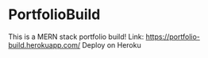 # PortfolioBuild
This is a MERN stack portfolio build!
Link: https://portfolio-build.herokuapp.com/
Deploy on Heroku
